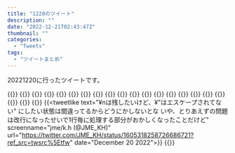 ```yaml
---
title: "1220のツイート"
description: ""
date: "2022-12-21T02:43:47Z"
thumbnail: ""
categories:
  - "Tweets"
tags:
  - "ツイートまとめ"
---
```

20221220に行ったツイートです。
<!--more-->
{{<tweetlike text="無敵型、単体ならとりあえず有効範囲から離れるとかあるだろうけど、壊せない壁で覆われてる場所で発動されると相当面倒そうだな" screenname="jme/k.h (@JME_KH)" url="https://twitter.com/JME_KH/status/1604591362388611072?ref_src=twsrc%5Etfw" date="December 18 2022">}}
{{<tweetlike text="多分素の練度では全く敵じゃないだろうけどダメージ受け流せるやつもいるし、能力割れてないやつが多すぎるし、そういう状況ではノブナガは動かないってことだろうな" screenname="jme/k.h (@JME_KH)" url="https://twitter.com/JME_KH/status/1604593526813048832?ref_src=twsrc%5Etfw" date="December 18 2022">}}
{{<tweetlike text="プロフィールのURL、適当に直しておくか" screenname="jme/k.h (@JME_KH)" url="https://twitter.com/JME_KH/status/1604638969215344642?ref_src=twsrc%5Etfw" date="December 18 2022">}}
{{<tweetlike text="一応対象外のような気がしないでもないけど" screenname="jme/k.h (@JME_KH)" url="https://twitter.com/JME_KH/status/1604639485278314499?ref_src=twsrc%5Etfw" date="December 18 2022">}}
{{<tweetlike text="ベッドかなんかの下にある生牡蠣はなかなかシュール" screenname="jme/k.h (@JME_KH)" url="https://twitter.com/JME_KH/status/1604641565535662080?ref_src=twsrc%5Etfw" date="December 18 2022">}}
{{<tweetlike text="そういえば食べた生牡蠣どうやって出したんだろうと思ったけど、鳩で防いだり変化させた生物ある程度操れるから吐き出せるか。強度が手錠なところを見るにすぐ消化もされないだろうし" screenname="jme/k.h (@JME_KH)" url="https://twitter.com/JME_KH/status/1604657108502294528?ref_src=twsrc%5Etfw" date="December 18 2022">}}
{{<tweetlike text="変化よりの強化系
まあ同タイプのゴンが腕1本分くらい切れ味持たせたと思われるオーラ伸ばしてるからやろうと思えば才能的な意味では十分構成可能だわな
っていうか見た目的には侍で斬るしか脳が無さそうなノブナガの能力をここまで考えなきゃい… https://t.co/N24KVFmxDq" screenname="jme/k.h (@JME_KH)" url="https://twitter.com/JME_KH/status/1604814505690640385?ref_src=twsrc%5Etfw" date="December 19 2022">}}
{{<tweetlike text="久しぶりにランク
まあ先行取ったルーンはゴールド帯に負けるデッキではないだろう" screenname="jme/k.h (@JME_KH)" url="https://twitter.com/JME_KH/status/1604822879324950528?ref_src=twsrc%5Etfw" date="December 19 2022">}}
{{<tweetlike text="18分も1戦にかかるのか
まあ魔法族の里貼られて普通にピンチだったからな
シラユキ素引きいや泉で来てたから何とかなったけど" screenname="jme/k.h (@JME_KH)" url="https://twitter.com/JME_KH/status/1604828030819397632?ref_src=twsrc%5Etfw" date="December 19 2022">}}
{{<tweetlike text="あとモンスターゲートとかで潤沢に墓地があったのも
セレーネでさらに大型出そうと盤面開けたところにセレーネにシラユキチェーンは良かった" screenname="jme/k.h (@JME_KH)" url="https://twitter.com/JME_KH/status/1604829104263811072?ref_src=twsrc%5Etfw" date="December 19 2022">}}
{{<tweetlike text="そうなると3回シラユキ使ったか" screenname="jme/k.h (@JME_KH)" url="https://twitter.com/JME_KH/status/1604829218033917952?ref_src=twsrc%5Etfw" date="December 19 2022">}}
{{<tweetlike text="四聖獣か" screenname="jme/k.h (@JME_KH)" url="https://twitter.com/JME_KH/status/1604829993392930822?ref_src=twsrc%5Etfw" date="December 19 2022">}}
{{<tweetlike text="クライシスコアのセフィロスファンクラブ、まあギャグなんだろうけど入団試験のクイズの答えがスーパーノヴァ、あの技魔晄に落ちる前から使ってたのか" screenname="jme/k.h (@JME_KH)" url="https://twitter.com/JME_KH/status/1604962005630488576?ref_src=twsrc%5Etfw" date="December 19 2022">}}
{{<tweetlike text="4分遅れだったけどどっかで詰めたな" screenname="jme/k.h (@JME_KH)" url="https://twitter.com/JME_KH/status/1604971172046983174?ref_src=twsrc%5Etfw" date="December 19 2022">}}
{{<tweetlike text="実戦用" screenname="jme/k.h (@JME_KH)" url="https://twitter.com/JME_KH/status/1605038159339085824?ref_src=twsrc%5Etfw" date="December 19 2022">}}
{{<tweetlike text="デリング暗殺からの風花雪月始まるのか?" screenname="jme/k.h (@JME_KH)" url="https://twitter.com/JME_KH/status/1605041967653851136?ref_src=twsrc%5Etfw" date="December 19 2022">}}
{{<tweetlike text="デスクトップPCよりは消費電力低いだろうからSteamDeckでクッキークリッカーはあり
多分パッド使えないアクション要素あるPCゲームをやるのはつらいんじゃないかなあ、
GPD使った経験的に。
あとデスクトップPCより小さいファ… https://t.co/zWU1dXWljV" screenname="jme/k.h (@JME_KH)" url="https://twitter.com/JME_KH/status/1605155022656114688?ref_src=twsrc%5Etfw" date="December 20 2022">}}
{{<tweetlike text="サイバー・ドラゴンが増Gにビビってちゃんと展開できたドラメ相手にターン回しちゃそりゃ負けるよ" screenname="jme/k.h (@JME_KH)" url="https://twitter.com/JME_KH/status/1605178816636530689?ref_src=twsrc%5Etfw" date="December 20 2022">}}
{{<tweetlike text="チキンレース、チェーンできないのか" screenname="jme/k.h (@JME_KH)" url="https://twitter.com/JME_KH/status/1605179974373191680?ref_src=twsrc%5Etfw" date="December 20 2022">}}
{{<tweetlike text="んで図書館エグゾ" screenname="jme/k.h (@JME_KH)" url="https://twitter.com/JME_KH/status/1605180141088362496?ref_src=twsrc%5Etfw" date="December 20 2022">}}
{{<tweetlike text="先攻取れて図書館を吹き飛ばせる盤面作られたら図書館エグゾはどうしようも無いわなあ" screenname="jme/k.h (@JME_KH)" url="https://twitter.com/JME_KH/status/1605180833064550400?ref_src=twsrc%5Etfw" date="December 20 2022">}}
{{<tweetlike text="¥nは残したいけど、¥"はエスケープされてない" にしたい状態は間違ってるからどうにかしないとな
いや、とりあえずの問題は改行になったせいで1行毎に処理する部分がおかしくなったことだけど" screenname="jme/k.h (@JME_KH)" url="https://twitter.com/JME_KH/status/1605318258726686721?ref_src=twsrc%5Etfw" date="December 20 2022">}}
{{<tweetlike text="モリキング" screenname="jme/k.h (@JME_KH)" url="https://twitter.com/JME_KH/status/1605326665269202946?ref_src=twsrc%5Etfw" date="December 20 2022">}}
